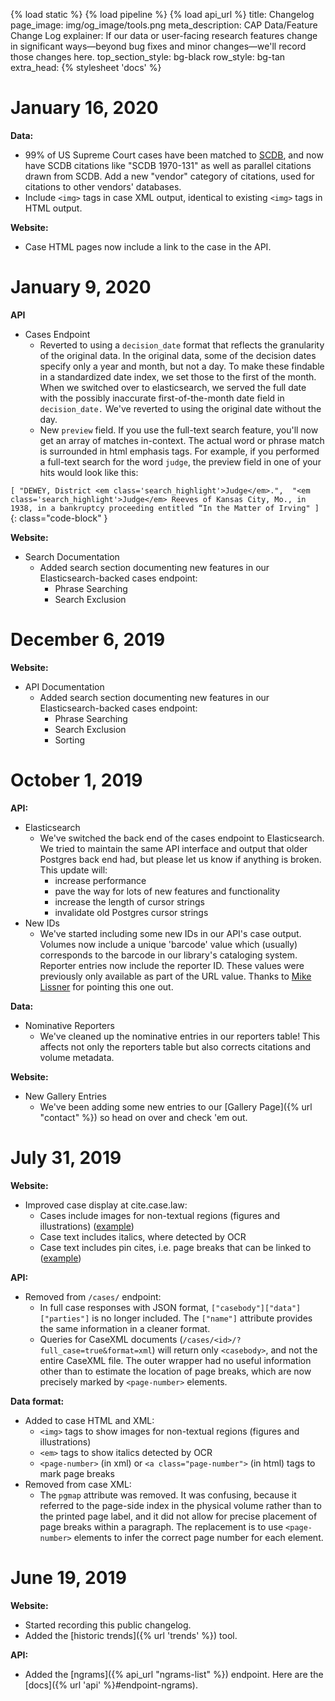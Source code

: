 {% load static %}
{% load pipeline %}
{% load api_url %}
title: Changelog
page_image: img/og_image/tools.png
meta_description: CAP Data/Feature Change Log
explainer: If our data or user-facing research features change in significant ways&mdash;beyond bug fixes and minor changes&mdash;we'll record those changes here.
top_section_style: bg-black
row_style: bg-tan
extra_head: {% stylesheet 'docs' %}

<!-- UNRELEASED
# January 24, 2020

**API**

* Cases Endpoint
    * Default sort for full-text search is now relevance, rather than decision date.
* Search
    * Default sort for full-text search is now relevance, rather than decision date.
    * Added Sorting field to case endpoint searches. You can now sort by decision date, and relevance.
-->

# January 16, 2020

**Data:**

* 99% of US Supreme Court cases have been matched to [SCDB](http://scdb.wustl.edu/), and now have SCDB citations like 
  "SCDB 1970-131" as well as parallel citations drawn from SCDB. Add a new "vendor" category of citations, used for
  citations to other vendors' databases.
* Include `<img>` tags in case XML output, identical to existing `<img>` tags in HTML output.

**Website:**

* Case HTML pages now include a link to the case in the API.

# January 9, 2020

**API**

* Cases Endpoint
    * Reverted to using a `decision_date` format that reflects the granularity of the original data. In the original 
    data, some of the decision dates specify only a year and month, but not a day. To make these findable in a 
    standardized date index, we set those to the first of the month. When we switched over to elasticsearch, we served
    the full date with the possibly inaccurate first-of-the-month date field in `decision_date.` We've reverted to using
    the original date without the day.
    * New `preview` field. If you use the full-text search feature, you'll now get an array of matches in-context. The
    actual word or phrase match is surrounded in html emphasis tags. For example, if you performed a full-text 
    search for the word `judge`, the preview field in one of your hits would look like this:
    
`[ "DEWEY, District <em class='search_highlight'>Judge</em>.", 
"<em class='search_highlight'>Judge</em> Reeves of Kansas City, Mo., in 1938, in a bankruptcy proceeding entitled “In the Matter of Irving"
]`
{: class="code-block" }

**Website:**

* Search Documentation
    * Added search section documenting new features in our Elasticsearch-backed cases endpoint:
        * Phrase Searching
        * Search Exclusion

# December 6, 2019

**Website:**

* API Documentation
    * Added search section documenting new features in our Elasticsearch-backed cases endpoint:
        * Phrase Searching
        * Search Exclusion
        * Sorting

# October 1, 2019

**API:**

* Elasticsearch
	* We've switched the back end of the cases endpoint to Elasticsearch. We tried to maintain the same API interface and output that older Postgres back end had, but please let us know if anything is broken. 
	This update will:
		* increase performance
		* pave the way for lots of new features and functionality
		* increase the length of cursor strings
		* invalidate old Postgres cursor strings
* New IDs
	* We've started including some new IDs in our API's case output. Volumes now include a unique 'barcode' value which (usually) corresponds to the barcode in our library's cataloging system. Reporter entries now include the reporter ID. These values were previously only available as part of the URL value. Thanks to [Mike Lissner](https://michaeljaylissner.com/) for pointing this one out.
		
**Data:**

* Nominative Reporters
	* We've cleaned up the nominative entries in our reporters table! This affects not only the reporters table but also corrects citations and volume metadata. 


**Website:**

* New Gallery Entries
    * We've been adding some new entries to our [Gallery Page]({% url "contact" %}) so head on over and check 'em out.

# July 31, 2019

**Website:**

* Improved case display at cite.case.law:
    * Cases include images for non-textual regions (figures and illustrations)
        ([example](https://cite.case.law/f2d/537/531/))
    * Case text includes italics, where detected by OCR
    * Case text includes pin cites, i.e. page breaks that can be linked to 
        ([example](https://cite.case.law/f2d/537/531/#p533))
        
**API:**

* Removed from `/cases/` endpoint:
    * In full case responses with JSON format, `["casebody"]["data"]["parties"]` is no longer included.
      The `["name"]` attribute provides the same information in a cleaner format.
    * Queries for CaseXML documents (`/cases/<id>/?full_case=true&format=xml`) will return only `<casebody>`, 
      and not the entire CaseXML file. The outer wrapper had no useful information other than to estimate the 
      location of page breaks, which are now precisely marked by `<page-number>` elements.
          
**Data format:**

* Added to case HTML and XML:
    * `<img>` tags to show images for non-textual regions (figures and illustrations)
    * `<em>` tags to show italics detected by OCR
    * `<page-number>` (in xml) or `<a class="page-number">` (in html) tags to mark page breaks
* Removed from case XML:
    * The `pgmap` attribute was removed. It was confusing, because it referred to the page-side index in the 
        physical volume rather than to the printed page label, and it did not allow for precise placement of
        page breaks within a paragraph. The replacement is to use `<page-number>` elements to infer the correct
        page number for each element.
          
# June 19, 2019

**Website:**

* Started recording this public changelog.
* Added the [historic trends]({% url 'trends' %}) tool.

**API:**

* Added the [ngrams]({% api_url "ngrams-list" %}) endpoint. Here are the [docs]({% url 'api' %}#endpoint-ngrams).

